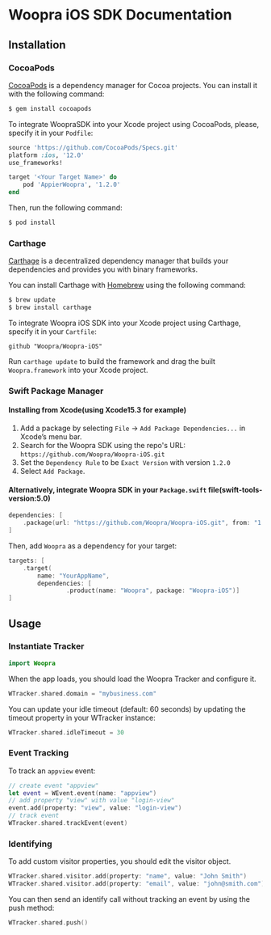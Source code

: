 # Woopra iOS SDK Documentation

## Installation

### CocoaPods

[CocoaPods](http://cocoapods.org) is a dependency manager for Cocoa projects. You can install it with the following command:

```bash
$ gem install cocoapods
```

To integrate WoopraSDK into your Xcode project using CocoaPods, please, specify it in your `Podfile`:

```ruby
source 'https://github.com/CocoaPods/Specs.git'
platform :ios, '12.0'
use_frameworks!

target '<Your Target Name>' do
    pod 'AppierWoopra', '1.2.0'
end
```

Then, run the following command:

```bash
$ pod install
```

### Carthage

[Carthage](https://github.com/Carthage/Carthage) is a decentralized dependency manager that builds your dependencies and provides you with binary frameworks.

You can install Carthage with [Homebrew](http://brew.sh/) using the following command:

```bash
$ brew update
$ brew install carthage
```

To integrate Woopra iOS SDK into your Xcode project using Carthage, specify it in your `Cartfile`:

```ogdl
github "Woopra/Woopra-iOS"
```

Run `carthage update` to build the framework and drag the built `Woopra.framework` into your Xcode project.

### Swift Package Manager

#### Installing from Xcode(using Xcode15.3 for example)

1. Add a package by selecting `File` → `Add Package Dependencies...` in Xcode’s menu bar.
2. Search for the Woopra SDK using the repo's URL: `https://github.com/Woopra/Woopra-iOS.git`
3. Set the `Dependency Rule` to be `Exact Version` with version `1.2.0`
4. Select `Add Package`.

#### Alternatively, integrate Woopra SDK in your `Package.swift` file(swift-tools-version:5.0)

```swift
dependencies: [
    .package(url: "https://github.com/Woopra/Woopra-iOS.git", from: "1.2.0")
]
```

Then, add `Woopra` as a dependency for your target:

```swift
targets: [
    .target(
        name: "YourAppName",
        dependencies: [
                .product(name: "Woopra", package: "Woopra-iOS")]
]
```

## Usage

### Instantiate Tracker

```swift
import Woopra
```

When the app loads, you should load the Woopra Tracker and configure it.

``` swift
WTracker.shared.domain = "mybusiness.com"
```

You can update your idle timeout (default: 60 seconds) by updating the timeout property in your WTracker instance:

``` swift
WTracker.shared.idleTimeout = 30
```

### Event Tracking

To track an `appview` event:

``` swift
// create event "appview"
let event = WEvent.event(name: "appview")
// add property "view" with value "login-view"
event.add(property: "view", value: "login-view")
// track event
WTracker.shared.trackEvent(event)
```

### Identifying

To add custom visitor properties, you should edit the visitor object.

``` swift
WTracker.shared.visitor.add(property: "name", value: "John Smith")
WTracker.shared.visitor.add(property: "email", value: "john@smith.com")
```

You can then send an identify call without tracking an event by using the push method:

``` swift
WTracker.shared.push()
```
